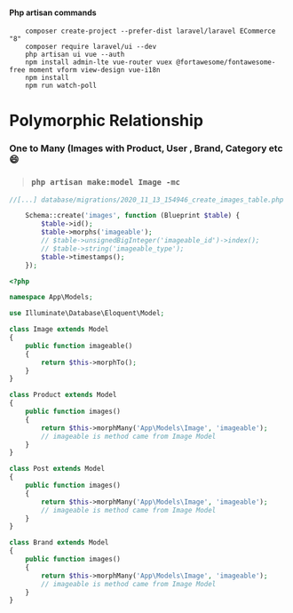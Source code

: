 #### Php artisan commands
``` console
    composer create-project --prefer-dist laravel/laravel ECommerce "8"
    composer require laravel/ui --dev
    php artisan ui vue --auth
    npm install admin-lte vue-router vuex @fortawesome/fontawesome-free moment vform view-design vue-i18n
    npm install
    npm run watch-poll
```

# Polymorphic Relationship

### One to Many (Images with Product, User , Brand, Category etc :smile:

> ### ` php artisan make:model Image -mc ` 

```php
//[...] database/migrations/2020_11_13_154946_create_images_table.php

    Schema::create('images', function (Blueprint $table) {
        $table->id();
        $table->morphs('imageable');
        // $table->unsignedBigInteger('imageable_id')->index();
        // $table->string('imageable_type');
        $table->timestamps();
    });

```

```php
<?php

namespace App\Models;

use Illuminate\Database\Eloquent\Model;

class Image extends Model
{
    public function imageable()
    {
        return $this->morphTo();
    }
}
```
```php
class Product extends Model
{
    public function images()
    {
        return $this->morphMany('App\Models\Image', 'imageable');
        // imageable is method came from Image Model
    }
}
```
```php
class Post extends Model
{
    public function images()
    {
        return $this->morphMany('App\Models\Image', 'imageable');
        // imageable is method came from Image Model
    }
}
```

```php
class Brand extends Model
{
    public function images()
    {
        return $this->morphMany('App\Models\Image', 'imageable');
        // imageable is method came from Image Model
    }
}
```



